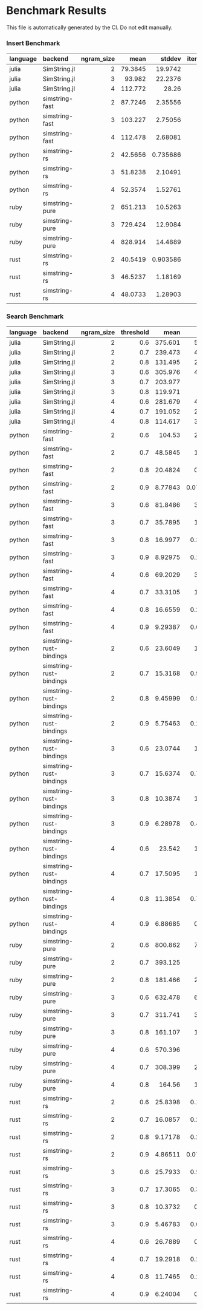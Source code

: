 # Benchmark Results

This file is automatically generated by the CI. Do not edit manually.

### Insert Benchmark
| language   | backend        |   ngram_size |     mean |    stddev |   iterations |
|:-----------|:---------------|-------------:|---------:|----------:|-------------:|
| julia      | SimString.jl   |            2 |  79.3845 | 19.9742   |          100 |
| julia      | SimString.jl   |            3 |  93.982  | 22.2376   |          100 |
| julia      | SimString.jl   |            4 | 112.772  | 28.26     |          100 |
| python     | simstring-fast |            2 |  87.7246 |  2.35556  |          100 |
| python     | simstring-fast |            3 | 103.227  |  2.75056  |          100 |
| python     | simstring-fast |            4 | 112.478  |  2.68081  |          100 |
| python     | simstring-rs   |            2 |  42.5656 |  0.735686 |          100 |
| python     | simstring-rs   |            3 |  51.8238 |  2.10491  |          100 |
| python     | simstring-rs   |            4 |  52.3574 |  1.52761  |          100 |
| ruby       | simstring-pure |            2 | 651.213  | 10.5263   |           31 |
| ruby       | simstring-pure |            3 | 729.424  | 12.9084   |           28 |
| ruby       | simstring-pure |            4 | 828.914  | 14.4889   |           25 |
| rust       | simstring-rs   |            2 |  40.5419 |  0.903586 |          100 |
| rust       | simstring-rs   |            3 |  46.5237 |  1.18169  |          100 |
| rust       | simstring-rs   |            4 |  48.0733 |  1.28903  |          100 |

### Search Benchmark
| language   | backend                 |   ngram_size |   threshold |      mean |    stddev |   iterations |
|:-----------|:------------------------|-------------:|------------:|----------:|----------:|-------------:|
| julia      | SimString.jl            |            2 |         0.6 | 375.601   | 5.55718   |           54 |
| julia      | SimString.jl            |            2 |         0.7 | 239.473   | 4.08148   |           84 |
| julia      | SimString.jl            |            2 |         0.8 | 131.495   | 2.41617   |          100 |
| julia      | SimString.jl            |            3 |         0.6 | 305.976   | 4.04843   |           66 |
| julia      | SimString.jl            |            3 |         0.7 | 203.977   | 3.9715    |           99 |
| julia      | SimString.jl            |            3 |         0.8 | 119.971   | 3.2088    |          100 |
| julia      | SimString.jl            |            4 |         0.6 | 281.679   | 4.89223   |           71 |
| julia      | SimString.jl            |            4 |         0.7 | 191.052   | 2.95292   |          100 |
| julia      | SimString.jl            |            4 |         0.8 | 114.617   | 3.22892   |          100 |
| python     | simstring-fast          |            2 |         0.6 | 104.53    | 2.48284   |          100 |
| python     | simstring-fast          |            2 |         0.7 |  48.5845  | 1.16871   |          100 |
| python     | simstring-fast          |            2 |         0.8 |  20.4824  | 0.42542   |          100 |
| python     | simstring-fast          |            2 |         0.9 |   8.77843 | 0.0747753 |          100 |
| python     | simstring-fast          |            3 |         0.6 |  81.8486  | 3.44618   |          100 |
| python     | simstring-fast          |            3 |         0.7 |  35.7895  | 1.72518   |          100 |
| python     | simstring-fast          |            3 |         0.8 |  16.9977  | 0.358583  |          100 |
| python     | simstring-fast          |            3 |         0.9 |   8.92975 | 0.143651  |          100 |
| python     | simstring-fast          |            4 |         0.6 |  69.2029  | 3.93952   |          100 |
| python     | simstring-fast          |            4 |         0.7 |  33.3105  | 1.66116   |          100 |
| python     | simstring-fast          |            4 |         0.8 |  16.6559  | 0.230515  |          100 |
| python     | simstring-fast          |            4 |         0.9 |   9.29387 | 0.073124  |          100 |
| python     | simstring-rust-bindings |            2 |         0.6 |  23.6049  | 1.37676   |          100 |
| python     | simstring-rust-bindings |            2 |         0.7 |  15.3168  | 0.931011  |          100 |
| python     | simstring-rust-bindings |            2 |         0.8 |   9.45999 | 0.523887  |          100 |
| python     | simstring-rust-bindings |            2 |         0.9 |   5.75463 | 0.288532  |          100 |
| python     | simstring-rust-bindings |            3 |         0.6 |  23.0744  | 1.25156   |          100 |
| python     | simstring-rust-bindings |            3 |         0.7 |  15.6374  | 0.752135  |          100 |
| python     | simstring-rust-bindings |            3 |         0.8 |  10.3874  | 1.28049   |          100 |
| python     | simstring-rust-bindings |            3 |         0.9 |   6.28978 | 0.416802  |          100 |
| python     | simstring-rust-bindings |            4 |         0.6 |  23.542   | 1.16585   |          100 |
| python     | simstring-rust-bindings |            4 |         0.7 |  17.5095  | 1.09403   |          100 |
| python     | simstring-rust-bindings |            4 |         0.8 |  11.3854  | 0.756792  |          100 |
| python     | simstring-rust-bindings |            4 |         0.9 |   6.88685 | 0.44314   |          100 |
| ruby       | simstring-pure          |            2 |         0.6 | 800.862   | 7.10941   |           25 |
| ruby       | simstring-pure          |            2 |         0.7 | 393.125   | 2.2306    |           51 |
| ruby       | simstring-pure          |            2 |         0.8 | 181.466   | 2.89068   |          100 |
| ruby       | simstring-pure          |            3 |         0.6 | 632.478   | 6.36024   |           32 |
| ruby       | simstring-pure          |            3 |         0.7 | 311.741   | 3.65735   |           65 |
| ruby       | simstring-pure          |            3 |         0.8 | 161.107   | 1.69266   |          100 |
| ruby       | simstring-pure          |            4 |         0.6 | 570.396   | 6.277     |           36 |
| ruby       | simstring-pure          |            4 |         0.7 | 308.399   | 2.86676   |           65 |
| ruby       | simstring-pure          |            4 |         0.8 | 164.56    | 1.43181   |          100 |
| rust       | simstring-rs            |            2 |         0.6 |  25.8398  | 0.131642  |          100 |
| rust       | simstring-rs            |            2 |         0.7 |  16.0857  | 0.262579  |          100 |
| rust       | simstring-rs            |            2 |         0.8 |   9.17178 | 0.203497  |          100 |
| rust       | simstring-rs            |            2 |         0.9 |   4.86511 | 0.0702372 |          100 |
| rust       | simstring-rs            |            3 |         0.6 |  25.7933  | 0.538819  |          100 |
| rust       | simstring-rs            |            3 |         0.7 |  17.3065  | 0.374714  |          100 |
| rust       | simstring-rs            |            3 |         0.8 |  10.3732  | 0.36631   |          100 |
| rust       | simstring-rs            |            3 |         0.9 |   5.46783 | 0.089724  |          100 |
| rust       | simstring-rs            |            4 |         0.6 |  26.7889  | 0.66009   |          100 |
| rust       | simstring-rs            |            4 |         0.7 |  19.2918  | 0.272784  |          100 |
| rust       | simstring-rs            |            4 |         0.8 |  11.7465  | 0.259253  |          100 |
| rust       | simstring-rs            |            4 |         0.9 |   6.24004 | 0.10508   |          100 |

